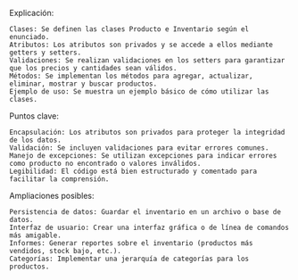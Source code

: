 Explicación:

    Clases: Se definen las clases Producto e Inventario según el enunciado.
    Atributos: Los atributos son privados y se accede a ellos mediante getters y setters.
    Validaciones: Se realizan validaciones en los setters para garantizar que los precios y cantidades sean válidos.
    Métodos: Se implementan los métodos para agregar, actualizar, eliminar, mostrar y buscar productos.
    Ejemplo de uso: Se muestra un ejemplo básico de cómo utilizar las clases.

Puntos clave:

    Encapsulación: Los atributos son privados para proteger la integridad de los datos.
    Validación: Se incluyen validaciones para evitar errores comunes.
    Manejo de excepciones: Se utilizan excepciones para indicar errores como producto no encontrado o valores inválidos.
    Legibilidad: El código está bien estructurado y comentado para facilitar la comprensión.

Ampliaciones posibles:

    Persistencia de datos: Guardar el inventario en un archivo o base de datos.
    Interfaz de usuario: Crear una interfaz gráfica o de línea de comandos más amigable.
    Informes: Generar reportes sobre el inventario (productos más vendidos, stock bajo, etc.).
    Categorías: Implementar una jerarquía de categorías para los productos.

